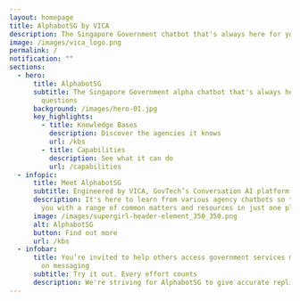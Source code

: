 ```yaml
---
layout: homepage
title: AlphabotSG by VICA
description: The Singapore Government chatbot that's always here for your questions
image: /images/vica_logo.png
permalink: /
notification: ""
sections:
  - hero:
      title: AlphabotSG
      subtitle: The Singapore Government alpha chatbot that's always here for your
        questions
      background: /images/hero-01.jpg
      key_highlights:
        - title: Knowledge Bases
          description: Discover the agencies it knows
          url: /kbs
        - title: Capabilities
          description: See what it can do
          url: /capabilities
  - infopic:
      title: Meet AlphabotSG
      subtitle: Engineered by VICA, GovTech’s Conversation AI platform
      description: It's here to learn from various agency chatbots so that we can help
        you with a range of common matters and resources in just one place.
      image: /images/supergirl-header-element_350_350.png
      alt: AlphabotSG
      button: Find out more
      url: /kbs
  - infobar:
      title: You’re invited to help others access government services more intuitively
        on messaging
      subtitle: Try it out. Every effort counts
      description: We're striving for AlphabotSG to give accurate replies, so try saying something to it and rate where you think is acceptable or not. Thank you for your generosity in helping Singapore to build a smarter nation and be able to assist citizens who prefer getting help beyond a website.
---
```

